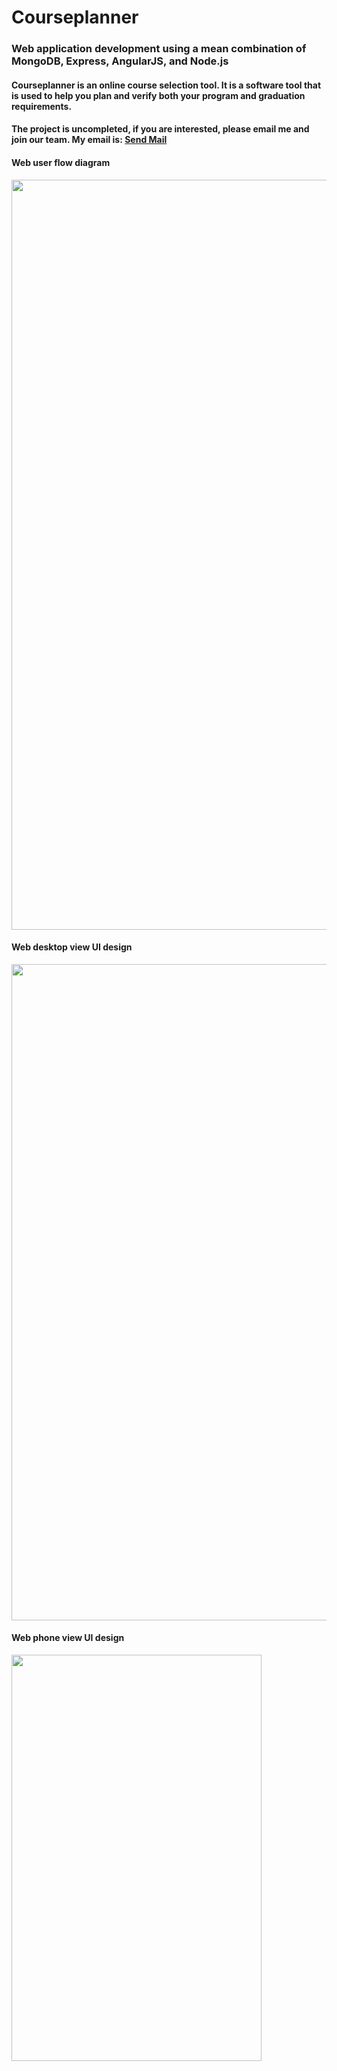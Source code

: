 Courseplanner
=============
<h3>Web application development using a mean combination of MongoDB, Express, AngularJS, and Node.js</h3>
<h4>Courseplanner is an online course selection tool. It is a software tool that is used to help you plan and verify both your program and graduation requirements.</h4>
<h4>The project is uncompleted, if you are interested, please email me and join our team. My email is: <a href="mailto:chuanrui.li@mail.utoronto.ca?Subject=Courseplanner" target="_top">Send Mail</a></h4>
<h4>Web user flow diagram</h4>
<img src="https://www.dropbox.com/s/dkxg04gxti759w6/final%20version.png?dl=1" width="830" height="1200" />

<h4>Web desktop view UI design</h4>
<img src="https://www.dropbox.com/s/3sw2wop6kk3802e/Planner-version-3.gif?dl=1" width="750" height="1050" />

<h4>Web phone view UI design</h4>
<img src="https://www.dropbox.com/s/bxfrq30gvkdgbvx/Web_my_profile-copy.gif?dl=1" width="400" height="650" />

